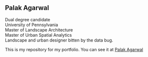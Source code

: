 ## Palak Agarwal
Dual degree candidate            
University of Pennsylvania               
Master of Landscape Architecture                 
Master of Urban Spatial Analytics                 
Landscape and urban designer bitten by the data bug.                

This is my repository for my portfolio. You can see it at [Palak Agarwal](palakagr.github.io)
